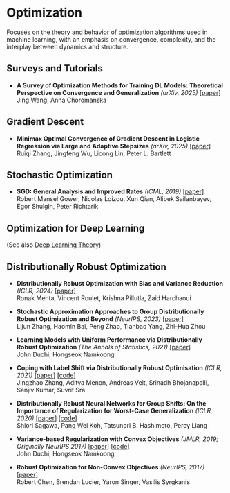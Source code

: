 # Optimization

Focuses on the theory and behavior of optimization algorithms used in machine learning, with an emphasis on convergence, complexity, and the interplay between dynamics and structure.

## Surveys and Tutorials
+ **A Survey of Optimization Methods for Training DL Models: Theoretical Perspective on Convergence and Generalization** *(arXiv, 2025)* [[paper]](https://arxiv.org/abs/2501.14458)  
  Jing Wang, Anna Choromanska

## Gradient Descent
+ **Minimax Optimal Convergence of Gradient Descent in Logistic Regression via Large and Adaptive Stepsizes** *(arXiv, 2025)* [[paper]](https://arxiv.org/abs/2504.04105)  
  Ruiqi Zhang, Jingfeng Wu, Licong Lin, Peter L. Bartlett


## Stochastic Optimization

+ **SGD: General Analysis and Improved Rates** *(ICML, 2019)* [[paper]](https://arxiv.org/abs/1901.09401)  
  Robert Mansel Gower, Nicolas Loizou, Xun Qian, Alibek Sailanbayev, Egor Shulgin, Peter Richtarik

## Optimization for Deep Learning

(See also [Deep Learning Theory](learning-theory.md#deep-learning-theory))


## Distributionally Robust Optimization

+ **Distributionally Robust Optimization with Bias and Variance Reduction** *(ICLR, 2024)* [[paper]](https://arxiv.org/abs/2310.13863)  
  Ronak Mehta, Vincent Roulet, Krishna Pillutla, Zaid Harchaoui

+ **Stochastic Approximation Approaches to Group Distributionally Robust Optimization and Beyond** *(NeurIPS, 2023)* [[paper]](https://arxiv.org/abs/2302.09267)  
  Lijun Zhang, Haomin Bai, Peng Zhao, Tianbao Yang, Zhi-Hua Zhou

+ **Learning Models with Uniform Performance via Distributionally Robust Optimization** *(The Annals of Statistics, 2021)* [[paper]](https://arxiv.org/abs/1810.08750)  
  John Duchi, Hongseok Namkoong

+ **Coping with Label Shift via Distributionally Robust Optimisation** *(ICLR, 2021)* [[paper]](https://arxiv.org/abs/2010.12230) [[code]](https://github.com/ShahryarBQ/DRO)  
  Jingzhao Zhang, Aditya Menon, Andreas Veit, Srinadh Bhojanapalli, Sanjiv Kumar, Suvrit Sra

+ **Distributionally Robust Neural Networks for Group Shifts: On the Importance of Regularization for Worst-Case Generalization** *(ICLR, 2020)* [[paper]](https://arxiv.org/abs/1911.08731) [[code]](https://github.com/kohpangwei/group_DRO)  
  Shiori Sagawa, Pang Wei Koh, Tatsunori B. Hashimoto, Percy Liang

+ **Variance-based Regularization with Convex Objectives** *(JMLR, 2019; Originally NeurIPS 2017)* [[paper]](https://www.jmlr.org/papers/v20/17-750.html) [[code]](https://github.com/namkoong-lab/robustopt)  
  John Duchi, Hongseok Namkoong

+ **Robust Optimization for Non-Convex Objectives** *(NeurIPS, 2017)* [[paper]](https://arxiv.org/abs/1707.01047)  
  Robert Chen, Brendan Lucier, Yaron Singer, Vasilis Syrgkanis

